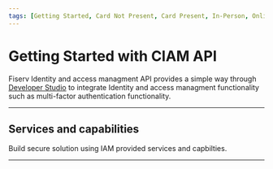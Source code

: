 ```yaml
---
tags: [Getting Started, Card Not Present, Card Present, In-Person, Online, Mobile, Digital, Omnicommerce, Connected Commerce]
---
```


# Getting Started with CIAM API

Fiserv Identity and access managment API  provides a simple way through [Developer Studio](?path=docs/Getting-Started/Getting-Started-Dev-Portal.md) to integrate Identity and access managment functionality such as multi-factor authentication functionality. 


---

## Services and capabilities

Build secure solution using IAM provided services and capbilties.

<!-- type: row -->

<!-- type: card
title: Multi factor Authentication
description: Online, mobile, and digital transactions are considered Card Not Present (CNP) where the customer does not physically present their payment source at the time of the transaction. Transaction types include; online payments, in-app payments, and MOTO.
link: ?path=docs/getting-started-mfa.md
-->


<!-- type: row-end -->

---

